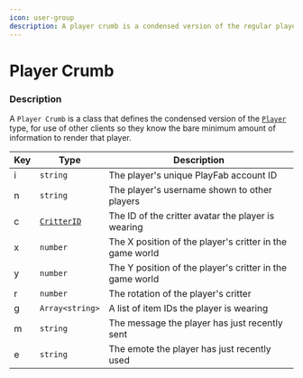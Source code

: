 ```yaml
---
icon: user-group
description: A player crumb is a condensed version of the regular player object.
---
```


# Player Crumb

### Description

A `Player Crumb` is a class that defines the condensed version of the [`Player`](player.md) type, for use of other clients so they know the bare minimum amount of information to render that player.

| Key | Type                                  | Description                                              |
| --- | ------------------------------------- | -------------------------------------------------------- |
| i   | `string`                              | The player's unique PlayFab account ID                   |
| n   | `string`                              | The player's username shown to other players             |
| c   | [`CritterID`](../enums/critter-id.md) | The ID of the critter avatar the player is wearing       |
| x   | `number`                              | The X position of the player's critter in the game world |
| y   | `number`                              | The Y position of the player's critter in the game world |
| r   | `number`                              | The rotation of the player's critter                     |
| g   | `Array<string>`                       | A list of item IDs the player is wearing                 |
| m   | `string`                              | The message the player has just recently sent            |
| e   | `string`                              | The emote the player has just recently used              |
